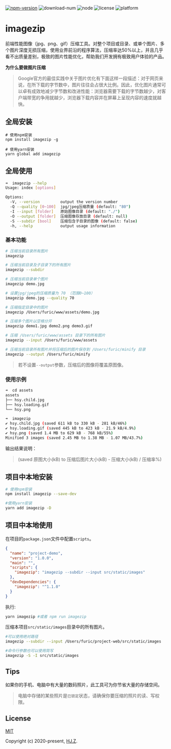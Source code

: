 <a href="https://www.npmjs.com/package/imagezip"><img src="https://img.shields.io/npm/v/imagezip.svg" alt="npm-version"></a> <img src="https://img.shields.io/npm/dm/imagezip.svg" alt="download-num"> <img src="https://img.shields.io/badge/node-%3E=8.16.0-brightgreen.svg" alt="node"> <img src="https://img.shields.io/npm/l/imagezip.svg" alt="license"> <img src="https://img.shields.io/badge/platform-MacOS%7CLinux%7CWindows-lightgrey.svg" alt="platform">

# imagezip

前端性能图像（jpg、png、gif）压缩工具。对整个项目或目录、或单个图片、多个图片深度无损压缩，使用业界前沿的程序算法，压缩率达50%以上，并且几乎看不出质量差别，极致的图片性能优化，帮助我们开发拥有极致用户体验的产品。

**为什么要做图片压缩**
> Google官方的最佳实践中关于图片优化有下面这样一段描述：对于网页来说，在所下载的字节数中，图片往往会占很大比例。因此，优化图片通常可以卓有成效地减少字节数和改进性能：浏览器需要下载的字节数越少，对客户端带宽的争用就越少，浏览器下载内容并在屏幕上呈现内容的速度就越快。

## 全局安装

```
# 使用npm安装
npm install imagezip -g 

# 使用yarn安装
yarn global add imagezip
```

## 全局使用

```bash
➜  imagezip --help
Usage: index [options]

Options:
  -V, --version         output the version number
  -Q --quality [0~100]  jpg/jpeg压缩质量 (default: "80")
  -I --input [folder]   原始图像目录 (default: "./")
  -O --output [folder]  压缩图像存放目录 (default: null)
  -S --subdir [bool]    压缩包含子目录的图像 (default: false)
  -h, --help            output usage information
```

### 基本功能

```bash
# 压缩当前目录所有图片
imagezip

# 压缩当前目录及子目录下的所有图片
imagezip --subdir

# 压缩当前目录单个图片
imagezip demo.jpg

# 设置jpg/jpeg的压缩质量为 70 （范围0~100）
imagezip demo.jpg --quality 70

# 压缩指定目录中的图片
imagezip /Users/furic/www/assets/demo.jpg

# 压缩多个图片以空格分开
imagezip demo1.jpg demo2.png demo3.gif

# 压缩 /Users/furic/www/assets 目录下的所有图片
imagezip --input /Users/furic/www/assets

# 压缩当前目录所有图片并将压缩后的图片保存到 /Users/furic/minify 目录
imagezip --output /Users/furic/minify
```
> 若不设置`--output`参数，压缩后的图像将覆盖原图像。

### 使用示例

```bash
➜  cd assets
assets
├── hsy.child.jpg
├── hsy.loading.gif
└── hsy.png

➜  imagezip
✔ hsy.child.jpg (saved 611 kB to 330 kB - 281 kB/46%)
✔ hsy.loading.gif (saved 445 kB to 423 kB - 21.9 kB/4.9%)
✔ hsy.png (saved 1.4 MB to 629 kB - 768 kB/55%)
Minified 3 images (saved 2.45 MB to 1.38 MB - 1.07 MB/43.7%)
```
输出结果说明：
> (saved 原图大小(kB) to 压缩后图片大小(kB) - 压缩大小(kB) / 压缩率%)

## 项目中本地安装

```bash
# 使用npm安装
npm install imagezip --save-dev

#使用yarn安装
yarn add imagezip -D
```
## 项目中本地使用

在项目的`package.json`文件中配置`scripts`。

```json
{
  "name": "project-demo",
  "version": "1.0.0",
  "main": "",
  "scripts": {
    "imagezip": "imagezip --subdir --input src/static/images"
  },
  "devDependencies": {
    "imagezip": "^1.1.0"
  }
}

```
执行:
```bash
yarn imagezip #或者 npm run imagezip
```
压缩本项目`src/static/images`目录中的所有图片。

```bash
#可以使用绝对路径
imagezip --subdir --input /Users/furic/project-web/src/static/images

#命令行参数也可以使用简写
imagezip -S -I src/static/images
```

## Tips

如果你的手机、电脑中有大量的数码照片，此工具可为你节省大量的存储空间。

> 电脑中存储的某些照片是`已锁定`状态，请确保你要压缩的照片的读、写权限。

## License

[MIT](http://opensource.org/licenses/MIT)

Copyright (c) 2020-present, [HJ.Z](https://github.com/zhaohuijian).
